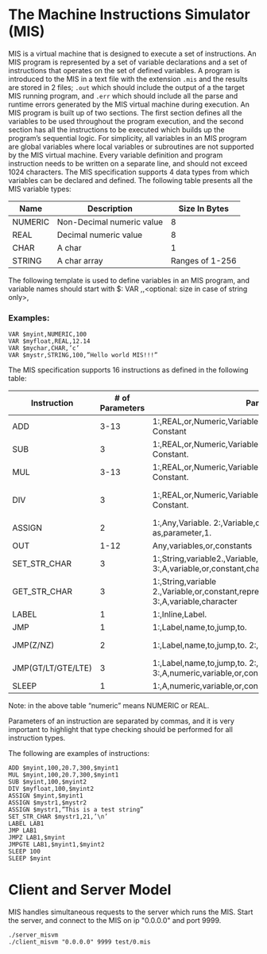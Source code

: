 # The Machine Instructions Simulator (MIS)

MIS is a virtual machine that is designed to execute a set of instructions. An MIS
program is represented by a set of variable declarations and a set of instructions
that operates on the set of defined variables. A program is introduced to the MIS
in a text file with the extension `.mis` and the results are stored in 2 files; `.out`
which should include the output of a the target MIS running program, and `.err`
which should include all the parse and runtime errors generated by the MIS
virtual machine during execution.
An MIS program is built up of two sections. The first section defines all the
variables to be used throughout the program execution, and the second section
has all the instructions to be executed which builds up the program’s sequential
logic. For simplicity, all variables in an MIS program are global variables where
local variables or subroutines are not supported by the MIS virtual machine.
Every variable definition and program instruction needs to be written on a
separate line, and should not exceed 1024 characters.
The MIS specification supports 4 data types from which variables can be
declared and defined. The following table presents all the MIS variable types:

|  Name   | Description               | Size In Bytes   |
|---------|---------------------------|-----------------|
| NUMERIC | Non-Decimal numeric value | 8               |
| REAL    | Decimal numeric value     | 8               |
| CHAR    | A char                    | 1               |
| STRING  | A char array              | Ranges of 1-256 |

The following template is used to define variables in an MIS program, and 
variable names should start with $:
VAR <name>,<type>,<optional: size in case of string only>, <default value>

### Examples: 

~~~~
VAR $myint,NUMERIC,100
VAR $myfloat,REAL,12.14
VAR $mychar,CHAR,’c’
VAR $mystr,STRING,100,”Hello world MIS!!!”
~~~~

The MIS specification supports 16 instructions as defined in the following table:

| Instruction        | # of Parameters      | Parameters                                                                                          | Description                                                                                                                                                                                                                            |
|--------------------|----------------------|-----------------------------------------------------------------------------------------------------|----------------------------------------------------------------------------------------------------------------------------------------------------------------------------------------------------------------------------------------|
| ADD                | 3-13                 | 1:,REAL,or,Numeric,Variable Rest:,Real,or,Numeric,Variable,or Constant                              | Adds,all,parameters,excluding,the,first,one,and,store the,results,in,the,first,parameter                                                                                                                                               |
| SUB                | 3                    | 1:,REAL,or,Numeric,Variable Rest:,Real,or,Numeric,Variable,or Constant.                             | Subtract,the,third,parameter,from,the,second,parameter,and,store,the,result in,the,first,parameter.                                                                                                                                    |
| MUL                | 3-13                 | 1:,REAL,or,Numeric,Variable Rest:,Real,or,Numeric,Variable,or Constant.                             | Multiply,all,parameters,excluding,the,first,one,and,store the,results,in,the,first,parameter.                                                                                                                                          |
| DIV                | 3                    | 1:,REAL,or,Numeric,Variable Rest:,Real,or,Numeric,Variable,or Constant.                             | Divide,the,second,parameter,by,the,third,parameter,and,store,the,result in,the,first,parameter.,Note: divide,by,zero,should,be,detected,and,reported,,and,the,program,should,tolerate,crashes,resulting,from,divide-by-zero,exceptions |
| ASSIGN             | 2                    | 1:,Any,Variable. 2:,Variable,or,constant,of,the,same,type as,parameter,1.                           | Store,the,second,parameter,into,the,first parameter.                                                                                                                                                                                   |
| OUT                | 1-12                 | Any,variables,or,constants                                                                          | Prints,out,the,parameters,to,the,standard,output.                                                                                                                                                                                      |
| SET_STR_CHAR       | 3                    | 1:,String,variable2.,Variable,or,constant,representing,an,index 3:,A,variable,or,constant,character | Set,a,string,character,at,specific,index,to,a,character.,Note: index range,should,be,checked,and,errors,should,be,reported                                                                                                             |
| GET_STR_CHAR       | 3                    | 1:,String,variable 2.,Variable,or,constant,representing,an,index. 3:,A,variable,character           | Store,the,character,at,the,index,equivalent,to,parameter,2,into,the,third,parameters.                                                                                                                                                  |
| LABEL              | 1                    | 1:,Inline,Label.                                                                                    | Sets,a,placeholder,that,a,JMP,instruction,can,go,to.                                                                                                                                                                                   |
| JMP                | 1                    | 1:,Label,name,to,jump,to.                                                                           | Change,execution,sequence,by,setting,the,execution,pointer,to,the,first,instruction,after,the,label                                                                                                                                    |
| JMP(Z/NZ)          | 2                    | 1:,Label,name,to,jump,to. 2:,A,numeric,variable,or,constant.                                        | Apply,the,logic,of,JMP,based,on,the,condition,result. Z:,second,parameter,is,zero NZ:,second,parameter,is,not,zero                                                                                                                     |
| JMP(GT/LT/GTE/LTE) | 3                    | 1:,Label,name,to,jump,to. 2:,A,numeric,variable,or,constant. 3:,A,numeric,variable,or,constant.     | Apply,the,logic,of,JMP,based,on,the,comparison,condition,result,between,the,seconds,and,the,third,parameters. GT:,P2,>,P3 LT:,P2<,P3 GTE:,P2,>=,P3 LTE:,P2<=,P3                                                                        |
| SLEEP              | 1                    | 1:,A,numeric,variable,or,constant.                                                                  | Suspend,execution for,a,number,of,seconds                                                                                                                                                                                              |

Note: in the above table “numeric” means NUMERIC or REAL.


Parameters of an instruction are separated by commas, and it is very important 
to highlight that type checking should be performed for all instruction types.


The following are examples of instructions:
~~~~
ADD $myint,100,20.7,300,$myint1
MUL $myint,100,20.7,300,$myint1
SUB $myint,100,$myint2
DIV $myfloat,100,$myint2
ASSIGN $myint,$myint1
ASSIGN $mystr1,$mystr2
ASSIGN $mystr1,”This is a test string”
SET_STR_CHAR $mystr1,21,’\n’
LABEL LAB1
JMP LAB1
JMPZ LAB1,$myint
JMPGTE LAB1,$myint1,$myint2
SLEEP 100
SLEEP $myint
~~~~

# Client and Server Model
MIS handles simultaneous requests to the server which runs the MIS. Start the server, and connect to the MIS on ip "0.0.0.0" and port 9999. 
~~~~
./server_misvm
./client_misvm "0.0.0.0" 9999 test/0.mis
~~~~
